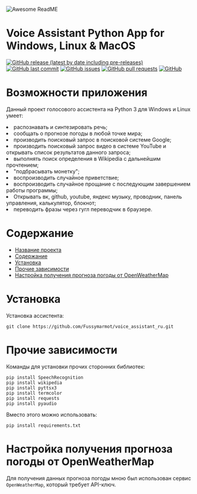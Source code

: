 ![Awesome ReadME](https://avatars.mds.yandex.net/i?id=1bb1dfd9088da51d4096a5e1adc2943a_l-5277049-images-thumbs&n=13)

# Voice Assistant Python App for Windows, Linux & MacOS

[![GitHub release (latest by date including pre-releases)](https://img.shields.io/github/v/release/navendu-pottekkat/awesome-readme?include_prereleases)](https://img.shields.io/github/v/release/navendu-pottekkat/awesome-readme?include_prereleases)
[![GitHub last commit](https://img.shields.io/github/last-commit/navendu-pottekkat/awesome-readme)](https://img.shields.io/github/last-commit/navendu-pottekkat/awesome-readme)
[![GitHub issues](https://img.shields.io/github/issues-raw/navendu-pottekkat/awesome-readme)](https://img.shields.io/github/issues-raw/navendu-pottekkat/awesome-readme)
[![GitHub pull requests](https://img.shields.io/github/issues-pr/navendu-pottekkat/awesome-readme)](https://img.shields.io/github/issues-pr/navendu-pottekkat/awesome-readme)
[![GitHub](https://img.shields.io/github/license/navendu-pottekkat/awesome-readme)](https://img.shields.io/github/license/navendu-pottekkat/awesome-readme)

<h1>Возможности приложения</h1>
<p>Данный проект голосового ассистента на Python 3 для Windows и Linux умеет:</p>
<li>распознавать и синтезировать речь;</li>
<li>сообщать о прогнозе погоды в любой точке мира;</li>
<li>производить поисковый запрос в поисковой системе Google;</li>
<li>производить поисковый запрос видео в системе YouTube и открывать список результатов данного запроса;</li>
<li>выполнять поиск определения в Wikipedia c дальнейшим прочтением;</li>
<li>"подбрасывать монетку";</li>
<li>воспроизводить случайное приветствие;</li>
<li>воспроизводить случайное прощание с последующим завершением работы программы;</li>
<li>Открывать вк, github, youtube, яндекс музыку, проводник, панель управления, калькулятор, блокнот;</li>
<li>переводить фразы через гугл переводчик в браузере.</li>


# Содержание
- [Название проекта](#voice-assistant-python-app-for-windows,-linux-&--macos)
- [Содержание](#содержание)
- [Установка](#установка)
- [Прочие зависимости](#прочие-зависимости)
- [Настройка получения прогноза погоды от OpenWeatherMap](#настройка-получения-прогноза-погоды-от-openweathermap)

# Установка
Установка ассистента:
```shell
git clone https://github.com/Fussymarmot/voice_assistant_ru.git
```

# Прочие зависимости
Команды для установки прочих сторонних библиотек:
```shell
pip install SpeechRecognition
pip install wikipedia
pip install pyttsx3
pip install termcolor
pip install requests
pip install pyaudio
```
Вместо этого можно использовать:
```shell
pip install requirements.txt
```

# Настройка получения прогноза погоды от OpenWeatherMap
Для получения данных прогноза погоды мною был использован сервис `OpenWeatherMap`, который требует API-ключ. 
